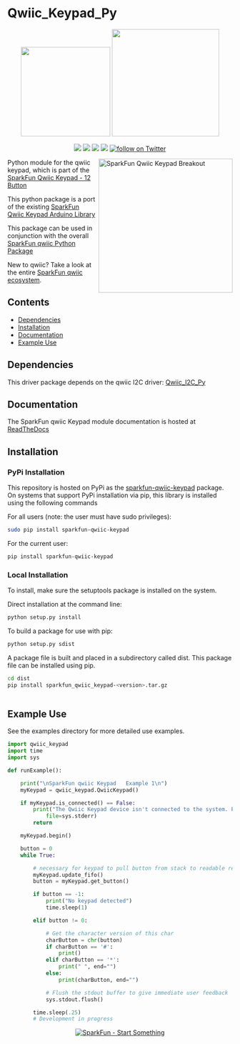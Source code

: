 Qwiic_Keypad_Py
==============

<p align="center">
   <img src="https://cdn.sparkfun.com/assets/custom_pages/2/7/2/qwiic-logo-registered.jpg"  width=200>  
   <img src="https://www.python.org/static/community_logos/python-logo-master-v3-TM.png"  width=240>   
</p>
<p align="center">
	<a href="https://pypi.org/project/sparkfun-qwiic-keypad/" alt="Package">
		<img src="https://img.shields.io/pypi/pyversions/sparkfun_qwiic_keypad.svg" /></a>
	<a href="https://github.com/sparkfun/Qwiic_Keypad_Py/issues" alt="Issues">
		<img src="https://img.shields.io/github/issues/sparkfun/Qwiic_Keypad_Py.svg" /></a>
	<a href="https://qwiic-keypad-py.readthedocs.io/en/latest/?" alt="Documentation">
		<img src="https://readthedocs.org/projects/qwiic-keypad-py/badge/?version=latest&style=flat" /></a>
	<a href="https://github.com/sparkfun/Qwiic_Keypad_Py/blob/master/LICENSE" alt="License">
		<img src="https://img.shields.io/badge/license-MIT-blue.svg" /></a>
	<a href="https://twitter.com/intent/follow?screen_name=sparkfun">
        	<img src="https://img.shields.io/twitter/follow/sparkfun.svg?style=social&logo=twitter"
           	 alt="follow on Twitter"></a>
	
</p>

<img src="https://cdn.sparkfun.com//assets/parts/1/3/7/7/7/15290-SparkFun_Qwiic_Keypad_-_12_Button-01.jpg"  align="right" width=300 alt="SparkFun Qwiic Keypad Breakout">

Python module for the qwiic keypad, which is part of the [SparkFun Qwiic Keypad - 12 Button](https://www.sparkfun.com/products/15290)

This python package is a port of the existing [SparkFun Qwiic Keypad Arduino Library](https://github.com/sparkfun/SparkFun_Qwiic_Keypad_Arduino_Library)

This package can be used in conjunction with the overall [SparkFun qwiic Python Package](https://github.com/sparkfun/Qwiic_Py)

New to qwiic? Take a look at the entire [SparkFun qwiic ecosystem](https://www.sparkfun.com/qwiic).

## Contents

* [Dependencies](#dependencies)
* [Installation](#installation)
* [Documentation](#documentation)
* [Example Use](#example-use)

Dependencies 
---------------
This driver package depends on the qwiic I2C driver: 
[Qwiic_I2C_Py](https://github.com/sparkfun/Qwiic_I2C_Py)

Documentation
-------------
The SparkFun qwiic Keypad module documentation is hosted at [ReadTheDocs](https://qwiic-keypad-py.readthedocs.io/en/latest/?)

Installation
-------------

### PyPi Installation
This repository is hosted on PyPi as the [sparkfun-qwiic-keypad](https://pypi.org/project/sparkfun-qwiic-keypad/) package. On systems that support PyPi installation via pip, this library is installed using the following commands

For all users (note: the user must have sudo privileges):
```sh
sudo pip install sparkfun-qwiic-keypad
```
For the current user:

```sh
pip install sparkfun-qwiic-keypad
```

### Local Installation
To install, make sure the setuptools package is installed on the system.

Direct installation at the command line:
```sh
python setup.py install
```

To build a package for use with pip:
```sh
python setup.py sdist
 ```
A package file is built and placed in a subdirectory called dist. This package file can be installed using pip.
```sh
cd dist
pip install sparkfun_qwiic_keypad-<version>.tar.gz
  
```
Example Use
 ---------------
See the examples directory for more detailed use examples.

```python
import qwiic_keypad
import time
import sys

def runExample():

	print("\nSparkFun qwiic Keypad   Example 1\n")
	myKeypad = qwiic_keypad.QwiicKeypad()

	if myKeypad.is_connected() == False:
		print("The Qwiic Keypad device isn't connected to the system. Please check your connection", \
			file=sys.stderr)
		return

	myKeypad.begin()

	button = 0
	while True:

		# necessary for keypad to pull button from stack to readable register
		myKeypad.update_fifo()  
		button = myKeypad.get_button()

		if button == -1:
			print("No keypad detected")
			time.sleep(1)

		elif button != 0:

			# Get the character version of this char
			charButton = chr(button)
			if charButton == '#':
				print()
			elif charButton == '*':
				print(" ", end="")
			else: 
				print(charButton, end="")

			# Flush the stdout buffer to give immediate user feedback
			sys.stdout.flush()

		time.sleep(.25)
		# Development in progress
```
<p align="center">
<a href="https://www.sparkfun.com" alt="SparkFun">
<img src="https://cdn.sparkfun.com/assets/custom_pages/3/3/4/dark-logo-red-flame.png" alt="SparkFun - Start Something"></a>
</p>
